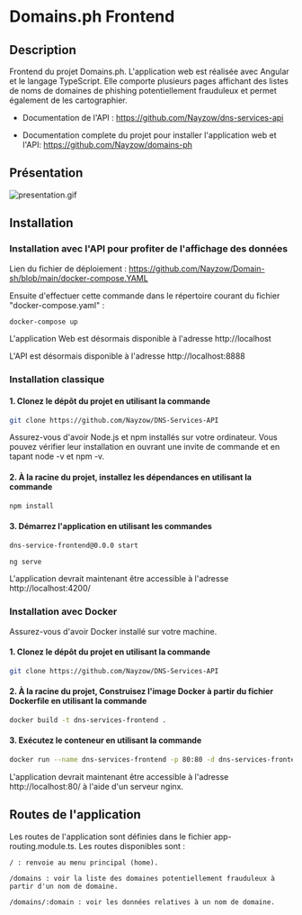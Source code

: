 # Domains.ph Frontend

## Description

Frontend du projet Domains.ph. L'application web est réalisée avec Angular et le langage TypeScript. Elle comporte plusieurs pages affichant des listes de noms de domaines de phishing potentiellement frauduleux et permet également de les cartographier.

- Documentation de l'API : https://github.com/Nayzow/dns-services-api

- Documentation complete du projet pour installer l'application web et l'API: https://github.com/Nayzow/domains-ph

## Présentation

![presentation.gif](src/assets/images/presentation.gif)

## Installation

### Installation avec l'API pour profiter de l'affichage des données

Lien du fichier de déploiement : https://github.com/Nayzow/Domain-sh/blob/main/docker-compose.YAML

Ensuite d'effectuer cette commande dans le répertoire courant du fichier "docker-compose.yaml" :

```bash
docker-compose up
```

L'application Web est désormais disponible à l'adresse http://localhost

L'API est désormais disponible à l'adresse http://localhost:8888

### Installation classique

#### 1. Clonez le dépôt du projet en utilisant la commande

```bash
git clone https://github.com/Nayzow/DNS-Services-API
```

Assurez-vous d'avoir Node.js et npm installés sur votre ordinateur. Vous pouvez vérifier leur installation en ouvrant une invite de commande et en tapant node -v et npm -v.


#### 2. À la racine du projet, installez les dépendances en utilisant la commande

```bash
npm install
```

#### 3. Démarrez l'application en utilisant les commandes

```bash
dns-service-frontend@0.0.0 start
```

```bash
ng serve
```

L'application devrait maintenant être accessible à l'adresse http://localhost:4200/

### Installation avec Docker

Assurez-vous d'avoir Docker installé sur votre machine.

#### 1. Clonez le dépôt du projet en utilisant la commande

```bash
git clone https://github.com/Nayzow/DNS-Services-API
```

#### 2. À la racine du projet, Construisez l'image Docker à partir du fichier Dockerfile en utilisant la commande

```bash
docker build -t dns-services-frontend .
```

#### 3. Exécutez le conteneur en utilisant la commande

```bash
docker run --name dns-services-frontend -p 80:80 -d dns-services-frontend
```

L'application devrait maintenant être accessible à l'adresse http://localhost:80/ à l'aide d'un serveur nginx.

## Routes de l'application

Les routes de l'application sont définies dans le fichier app-routing.module.ts. Les routes disponibles sont :

```
/ : renvoie au menu principal (home).
```

```
/domains : voir la liste des domaines potentiellement frauduleux à partir d'un nom de domaine.
```

```
/domains/:domain : voir les données relatives à un nom de domaine.
```
